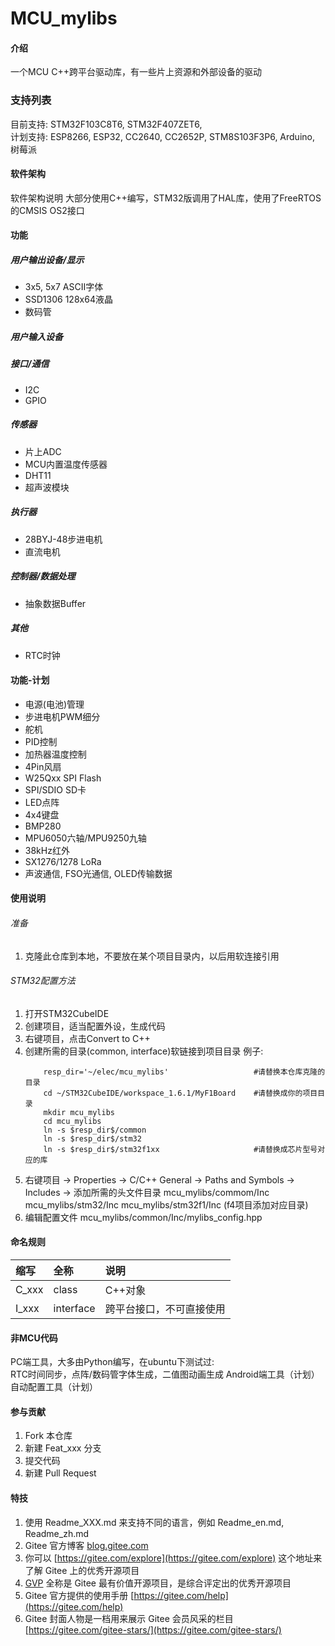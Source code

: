 # MCU_mylibs

#### 介绍
一个MCU C++跨平台驱动库，有一些片上资源和外部设备的驱动

### 支持列表
目前支持: STM32F103C8T6, STM32F407ZET6,  
计划支持: ESP8266, ESP32, CC2640, CC2652P, STM8S103F3P6, Arduino, 树莓派


#### 软件架构
软件架构说明
大部分使用C++编写，STM32版调用了HAL库，使用了FreeRTOS的CMSIS OS2接口

#### 功能
##### 用户输出设备/显示
- 3x5, 5x7 ASCII字体
- SSD1306 128x64液晶
- 数码管
##### 用户输入设备

##### 接口/通信
- I2C
- GPIO
##### 传感器
- 片上ADC
- MCU内置温度传感器
- DHT11
- 超声波模块
##### 执行器
- 28BYJ-48步进电机
- 直流电机
##### 控制器/数据处理
- 抽象数据Buffer
##### 其他
- RTC时钟


#### 功能-计划
- 电源(电池)管理
- 步进电机PWM细分
- 舵机
- PID控制
- 加热器温度控制
- 4Pin风扇
- W25Qxx SPI Flash
- SPI/SDIO SD卡
- LED点阵
- 4x4键盘
- BMP280
- MPU6050六轴/MPU9250九轴
- 38kHz红外
- SX1276/1278 LoRa
- 声波通信, FSO光通信, OLED传输数据


#### 使用说明
###### 准备
1.  克隆此仓库到本地，不要放在某个项目目录内，以后用软连接引用

###### STM32配置方法
1.  打开STM32CubeIDE
2.  创建项目，适当配置外设，生成代码
3.  右键项目，点击Convert to C++
4.  创建所需的目录(common, interface)软链接到项目目录 例子:
    ```shell
        resp_dir='~/elec/mcu_mylibs'                   #请替换本仓库克隆的目录
        cd ~/STM32CubeIDE/workspace_1.6.1/MyF1Board    #请替换成你的项目目录
        mkdir mcu_mylibs
        cd mcu_mylibs
        ln -s $resp_dir$/common
        ln -s $resp_dir$/stm32
        ln -s $resp_dir$/stm32f1xx                     #请替换成芯片型号对应的库
    ```
5.  右键项目 -> Properties -> C/C++ General -> Paths and Symbols -> Includes -> 添加所需的头文件目录
    mcu_mylibs/commom/Inc
    mcu_mylibs/stm32/Inc
    mcu_mylibs/stm32f1/Inc (f4项目添加对应目录)
6.  编辑配置文件 mcu_mylibs/common/Inc/mylibs_config.hpp


#### 命名规则
| 缩写 | 全称       |  说明        |
|:----  |:----      |:---------     |
| C_xxx | class     | C++对象        |
| I_xxx | interface | 跨平台接口，不可直接使用 |

#### 非MCU代码
PC端工具，大多由Python编写，在ubuntu下测试过:  
    RTC时间同步，点阵/数码管字体生成，二值图动画生成
Android端工具（计划）  
自动配置工具（计划）  


#### 参与贡献

1.  Fork 本仓库
2.  新建 Feat_xxx 分支
3.  提交代码
4.  新建 Pull Request


#### 特技

1.  使用 Readme\_XXX.md 来支持不同的语言，例如 Readme\_en.md, Readme\_zh.md
2.  Gitee 官方博客 [blog.gitee.com](https://blog.gitee.com)
3.  你可以 [https://gitee.com/explore](https://gitee.com/explore) 这个地址来了解 Gitee 上的优秀开源项目
4.  [GVP](https://gitee.com/gvp) 全称是 Gitee 最有价值开源项目，是综合评定出的优秀开源项目
5.  Gitee 官方提供的使用手册 [https://gitee.com/help](https://gitee.com/help)
6.  Gitee 封面人物是一档用来展示 Gitee 会员风采的栏目 [https://gitee.com/gitee-stars/](https://gitee.com/gitee-stars/)
